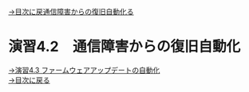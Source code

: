 [→目次に戻通信障害からの復旧自動化る](/README.md)
<br>
# 演習4.2　通信障害からの復旧自動化




[→演習4.3 ファームウェアアップデートの自動化](/4.3-Automation_of_firmware_update.md)  
[→目次に戻る](/README.md)
